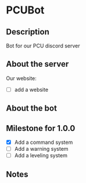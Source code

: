# PCUBot

## Description
Bot for our PCU discord server


## About the server

Our website:
- [ ] add a website

## About the bot

## Milestone for 1.0.0
- [x] Add a command system
- [ ] Add a warning system
- [ ] Add a leveling system

## Notes